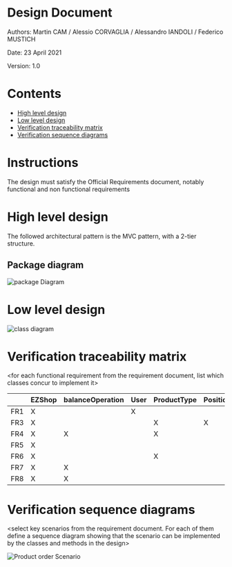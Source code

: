 # Design Document 


Authors: Martin CAM / Alessio CORVAGLIA / Alessandro IANDOLI / Federico MUSTICH

Date: 23 April 2021

Version: 1.0


# Contents

- [High level design](#package-diagram)
- [Low level design](#class-diagram)
- [Verification traceability matrix](#verification-traceability-matrix)
- [Verification sequence diagrams](#verification-sequence-diagrams)

# Instructions

The design must satisfy the Official Requirements document, notably functional and non functional requirements

# High level design 

The followed architectural pattern is the MVC pattern, with a 2-tier structure. 

## Package diagram
![package Diagram](http://www.plantuml.com/plantuml/png/SoWkIImgAStDuIf8JCvEJ4zLK7AD2ix8Br1IgEPIKE2gHOYxXtgYIN51-0fwUdOAS5akXzIy5A210000)




# Low level design

![class diagram](http://www.plantuml.com/plantuml/png/bLNDRjim3BxhAOoSjW4jrZTeaxH0W67DqlIocognYL1PyYIvWn7itMTJZAL9GO7rK9CVF_wG8f5R7xWBVQkPqDpxvlxdqz5s9-R0G_ZqcGa7FC2p1pSg4ZJCoW72dTQJugD6UDz9yjYfmp5CHcqFoiIlxLFKhREo5s4_T33x4KR92Wxbp31AdI7BOSdToageB7uvhC4BfxgWh9ap_kYv2IeCgGJh5J6Kzptim3g9hNLyU9p41viqD3WG8mUrE-VKEzTpiGXwxETL6LZrFjWMdLehrUkG0Eeu0HJX3FXvS2lkvAXmvxWuJihULd6tLfdW7mrnyPcVk8QzuyPpGGroASyJifErdFk3iotXlElqi5PUsDw47G-mjqIwR2GtOTkk3n3B6GTtXhNrKDL3oH5NuWr274AfHtavVE_R5t3dxdOGUcV-ZUSGItM2aIKjfRqSG81wXnNtnoqVMZ0X0nr85QO1asbEMD8HgzcqDqkkkH7mZDiNEunaVsVa6bv68GsIo2FmXz7DJhVMd5W_VZOIFuQtmBhHzjiwoPpLaDZPHPnOC_vr4TZ8N9ik27MPJeRiIi0MtBDH0G5Z0tYKVj4bPRdeb9gOYIklORD6sN7nHgA6Tz2ZFBlXpQ2FTHARAlAcNAFe0m-zJzxdKy2SWfJO7SvbIfdOt-p0THYcTw4gnIYUXu5RY-B8LGS3CdaMsqlUmN42Dh91P7hLQ5AKNLWVOdpS17oBICqkg2oWRBFQrfZVbV16_cyLPQOisBq9RcXE-GCKLSzUjAYF7JW-byVRYJX9aiZn1wTPt2oQgwjcyMM1wrp3-TwoUQyMNw-lYN9JK9ASHy7LOlWVTVACwLYs34LeMggwiCnqEMKrFbO2MI7bKdt4hJU0LSX7eKalgTHtDegwvp9MpQYBgpdLYZ1s2qRshVuB)









# Verification traceability matrix

\<for each functional requirement from the requirement document, list which classes concur to implement it>

|     | EZShop  |  balanceOperation  |  User | ProductType  | Position  | Order  |  TransactionEntry |  ReturnTransaction |  SaleTransaction | LoyaltyCard  | Customer |
|-----|---|---|---|---|---|---|---|---|---|---| --- |
|FR1  | X  |   | X  |   |   |   |   |   |   |   |   |
|FR3  |  X |   |   | X  | X  |   |   |   |   |   |   |
|FR4  |  X | X  |   | X  |   | X  |   |   |   |   |   |
|FR5  |  X |   |   |   |   |   |   |   |   |  X | X  |
|FR6  |  X |   |   | X  |   |   | X  | X  | X  | X  | X  |
|FR7  |  X | X  |   |   |   |   | X  | X  |   |   |   |
|FR8  |  X | X  |   |   |   |   |   |   |   |   |   |









# Verification sequence diagrams 
\<select key scenarios from the requirement document. For each of them define a sequence diagram showing that the scenario can be implemented by the classes and methods in the design>

![Product order Scenario](http://www.plantuml.com/plantuml/png/TP7BIeCn48NtVOhp0WQyInTI11Skj4LTkHkJgGR-9d4oKVwtDo5U2YNRoJTdlaDMMKcqxAR5qtjCznJeZGL7rxXzQGCiSMnmbtDXH74iYpvlnFx24YS63r7zTePljEluCFNKO4FpGUODJHGihnCBgO-XacVrViWiYi1VUEq0uXz1mQ4aHyg_ZqF7SuDrEuX4tWtLBWmUsKRvgG0IyPyqxQLk9BfYzNbENFdB9cY5AJC-2WNrMejjaJhLzzaDhQuC_llQk4iJQyLN75pzbsy0)

